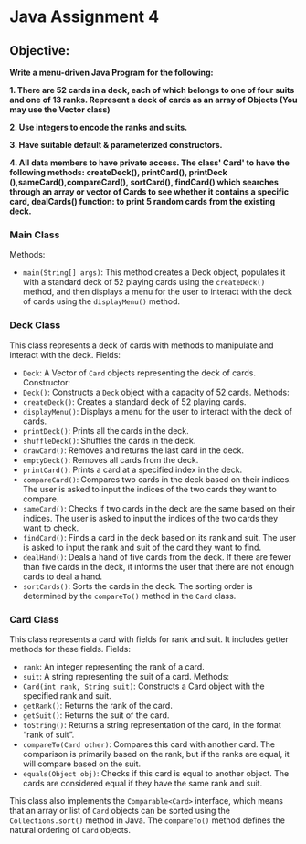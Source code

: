# Java Assignment 4
## Objective: 
**Write a menu-driven Java Program for the following:**

**1. There are 52 cards in a deck, each of which belongs to one of four suits and one of 13 ranks. Represent a deck of cards as an array of Objects (You may use the Vector class)**

**2. Use integers to encode the ranks and suits.**

**3. Have suitable default & parameterized constructors.**

**4. All data members to have private access. The class' Card' to have the following methods: createDeck(), printCard(), printDeck (),sameCard(),compareCard(), sortCard(), findCard() which searches through an array or vector of Cards to see whether it contains a specific card, dealCards() function: to print 5 random cards from the existing deck.**

### Main Class 
Methods:
- `main(String[] args)`: This method creates a Deck object, populates it with a standard deck of 52 playing cards using the `createDeck()` method, and then displays a menu for the user to interact with the deck of cards using the `displayMenu()` method.
### Deck Class
This class represents a deck of cards with methods to manipulate and interact with the deck.
Fields:
- `Deck`: A Vector of `Card` objects representing the deck of cards.
Constructor:
- `Deck()`: Constructs a `Deck` object with a capacity of 52 cards.
Methods:
- `createDeck()`: Creates a standard deck of 52 playing cards.
- `displayMenu()`: Displays a menu for the user to interact with the deck of cards.
- `printDeck()`: Prints all the cards in the deck.
- `shuffleDeck()`: Shuffles the cards in the deck.
- `drawCard()`: Removes and returns the last card in the deck.
- `emptyDeck()`: Removes all cards from the deck.
- `printCard()`: Prints a card at a specified index in the deck.
- `compareCard()`: Compares two cards in the deck based on their indices. The user is asked to input the indices of the two cards they want to compare.
- `sameCard()`: Checks if two cards in the deck are the same based on their indices. The user is asked to input the indices of the two cards they want to check.
- `findCard()`: Finds a card in the deck based on its rank and suit. The user is asked to input the rank and suit of the card they want to find.
- `dealHand()`: Deals a hand of five cards from the deck. If there are fewer than five cards in the deck, it informs the user that there are not enough cards to deal a hand.
- `sortCards()`: Sorts the cards in the deck. The sorting order is determined by the `compareTo()` method in the `Card` class.
### Card Class
This class represents a card with fields for rank and suit. It includes getter methods for these fields.
Fields:
- `rank`: An integer representing the rank of a card.
- `suit`: A string representing the suit of a card.
Methods:
- `Card(int rank, String suit)`: Constructs a Card object with the specified rank and suit.
- `getRank()`: Returns the rank of the card.
- `getSuit()`: Returns the suit of the card.
- `toString()`: Returns a string representation of the card, in the format “rank of suit”.
- `compareTo(Card other)`: Compares this card with another card. The comparison is primarily based on the rank, but if the ranks are equal, it will compare based on the suit.
- `equals(Object obj)`: Checks if this card is equal to another object. The cards are considered equal if they have the same rank and suit.

This class also implements the `Comparable<Card>` interface, which means that an array or list of `Card` objects can be sorted using the `Collections.sort()` method in Java. The `compareTo()` method defines the natural ordering of `Card` objects.
